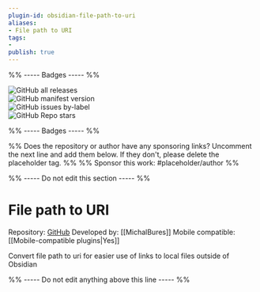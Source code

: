 ```yaml
---
plugin-id: obsidian-file-path-to-uri
aliases:
- File path to URI
tags: 
- 
publish: true
---
```


%% ----- Badges ----- %%

![GitHub all releases](https://img.shields.io/github/downloads/MichalBures/obsidian-file-path-to-uri/total?color=573E7A&logo=github&style=for-the-badge)   
![GitHub manifest version](https://img.shields.io/github/manifest-json/v/MichalBures/obsidian-file-path-to-uri?color=573E7A&logo=github&style=for-the-badge)   
![GitHub issues by-label](https://img.shields.io/github/issues/MichalBures/obsidian-file-path-to-uri/help%20wanted?color=573E7A&logo=github&style=for-the-badge)   
![GitHub Repo stars](https://img.shields.io/github/stars/MichalBures/obsidian-file-path-to-uri?color=573E7A&logo=github&style=for-the-badge)

%% ----- Badges ----- %%

%% Does the repository or author have any sponsoring links? Uncomment the next line and add them below. If they don't, please delete the placeholder tag. %%
%% Sponsor this work: #placeholder/author %%

%% ----- Do not edit this section ----- %%

# File path to URI

Repository: [GitHub](https://github.com/MichalBures/obsidian-file-path-to-uri)
Developed by: [[MichalBures]]
Mobile compatible: [[Mobile-compatible plugins|Yes]]

Convert file path to uri for easier use of links to local files outside of Obsidian

%% ----- Do not edit anything above this line ----- %% 
